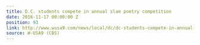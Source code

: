 ```yaml
---
title: D.C. students compete in annual slam poetry competition
date: 2016-11-17 00:00:00 Z
position: 93
link: http://www.wusa9.com/news/local/dc/dc-students-compete-in-annual-slam-poetry-competition/353627742
source: W-USA9 (CBS)
---
```


